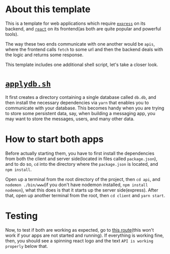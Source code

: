 # About this template
This is a template for web applications which require [`express`](https://expressjs.com/) on its backend, and [`react`](https://reactjs.org/) on its frontend(as both are quite popular and powerful tools). 

The way these two ends communicate with one another would be `apis`, where the frontend calls `fetch` to some url and then the backend deals with the logic and returns some response.

This template includes one additional shell script, let's take a closer look.

# [`applydb.sh`](/api/applydb.sh)
It first creates a directory containing a single database called `db.db`, and then install the necessary dependencies via `yarn` that enables you to communicate with your database. 
This becomes handy when you are trying to store some persistent data, say, when building a messaging app, you may want to store the messages, users, and many other data.

# How to start both apps
Before actually starting them, you have to first install the dependencies from both the client and server side(located in files called `package.json`), and to do so, `cd` into the directory where the `package.json` is located, and `npm install`.

Open up a terminal from the root directory of the project, then `cd api`, and `nodemon ./bin/www`(if you don't have nodemon installed, `npm install nodemon`), what this does is that it starts up the server side(express). After that, open up another terminal from the root, then `cd client` and `yarn start`.

# Testing
Now, to test if both are working as expected, go to [this route](http://localhost:3000/test)(this won't work if your apps are not started and running). If everything is working fine, then, you should see a spinning react logo and the text `API is working properly` below that.
